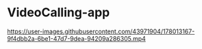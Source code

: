 # VideoCalling-app

https://user-images.githubusercontent.com/43971904/178013167-9f4dbb2a-6be1-47d7-9dea-94209a286305.mp4

